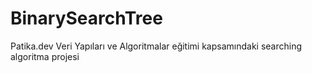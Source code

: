 # BinarySearchTree
Patika.dev Veri Yapıları ve Algoritmalar eğitimi kapsamındaki searching algoritma projesi
